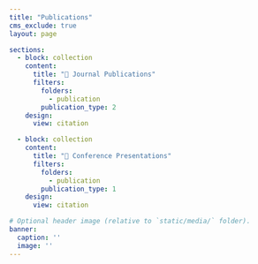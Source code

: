 ```yaml
---
title: "Publications"
cms_exclude: true
layout: page

sections:
  - block: collection
    content:
      title: "📝 Journal Publications"
      filters:
        folders:
          - publication
        publication_type: 2
    design:
      view: citation

  - block: collection
    content:
      title: "🎤 Conference Presentations"
      filters:
        folders:
          - publication
        publication_type: 1
    design:
      view: citation

# Optional header image (relative to `static/media/` folder).
banner:
  caption: ''
  image: ''
---
```

